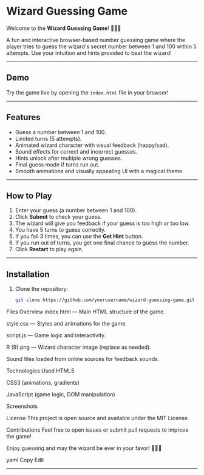 # Wizard Guessing Game

Welcome to the **Wizard Guessing Game**! 🧙‍♂️🔮

A fun and interactive browser-based number guessing game where the player tries to guess the wizard's secret number between 1 and 100 within 5 attempts. Use your intuition and hints provided to beat the wizard!

---

## Demo

Try the game live by opening the `index.html` file in your browser!

---

## Features

- Guess a number between 1 and 100.
- Limited turns (5 attempts).
- Animated wizard character with visual feedback (happy/sad).
- Sound effects for correct and incorrect guesses.
- Hints unlock after multiple wrong guesses.
- Final guess mode if turns run out.
- Smooth animations and visually appealing UI with a magical theme.

---

## How to Play

1. Enter your guess (a number between 1 and 100).
2. Click **Submit** to check your guess.
3. The wizard will give you feedback if your guess is too high or too low.
4. You have 5 turns to guess correctly.
5. If you fail 3 times, you can use the **Get Hint** button.
6. If you run out of turns, you get one final chance to guess the number.
7. Click **Restart** to play again.

---

## Installation

1. Clone the repository:
   ```bash
   git clone https://github.com/yourusername/wizard-guessing-game.git
Files Overview
index.html — Main HTML structure of the game.

style.css — Styles and animations for the game.

script.js — Game logic and interactivity.

R (9).png — Wizard character image (replace as needed).

Sound files loaded from online sources for feedback sounds.

Technologies Used
HTML5

CSS3 (animations, gradients)

JavaScript (game logic, DOM manipulation)

Screenshots

License
This project is open source and available under the MIT License.

Contributions
Feel free to open issues or submit pull requests to improve the game!

Enjoy guessing and may the wizard be ever in your favor! 🧙‍♂️✨

yaml
Copy
Edit

---


